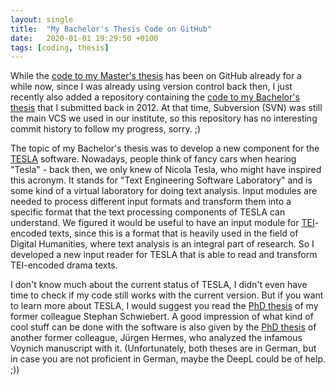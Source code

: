 ```yaml
---
layout: single
title:  "My Bachelor's Thesis Code on GitHub"
date:   2020-01-01 19:29:50 +0100
tags: [coding, thesis]
---
```


While the [code to my Master's thesis](https://github.com/neumannm/JobAdInformationExtraction) has been on GitHub already for a while now, since I was already using version control back then, I just recently also added a repository containing the [code to my Bachelor's thesis](https://github.com/neumannm/TEIDramaReader) that I submitted back in 2012. At that time, Subversion (SVN) was still the main VCS we used in our institute, so this repository has no interesting commit history to follow my progress, sorry. ;)

The topic of my Bachelor's thesis was to develop a new component for the [TESLA](http://tesla.spinfo.uni-koeln.de/) software. Nowadays, people think of fancy cars when hearing "Tesla" - back then, we only knew of Nicola Tesla, who might have inspired this acronym. It stands for "Text Engineering Software Laboratory" and is some kind of a virtual laboratory for doing text analysis. Input modules are needed to process different input formats and transform them into a specific format that the text processing components of TESLA can understand. We figured it would be useful to have an input module for [TEI](https://tei-c.org/)-encoded texts, since this is a format that is heavily used in the field of Digital Humanities, where text analysis is an integral part of research. So I developed a new input reader for TESLA that is able to read and transform TEI-encoded drama texts.

I don't know much about the current status of TESLA, I didn't even have time to check if my code still works with the current version. But if you want to learn more about TESLA, I would suggest you read the [PhD thesis](https://kups.ub.uni-koeln.de/4571/) of my former colleague Stephan Schwiebert. A good impression of what kind of cool stuff can be done with the software is also given by the [PhD thesis](http://kups.ub.uni-koeln.de/4561/) of another former colleague, Jürgen Hermes, who analyzed the infamous Voynich manuscript with it. (Unfortunately, both theses are in German, but in case you are not proficient in German, maybe the DeepL could be of help. ;))
